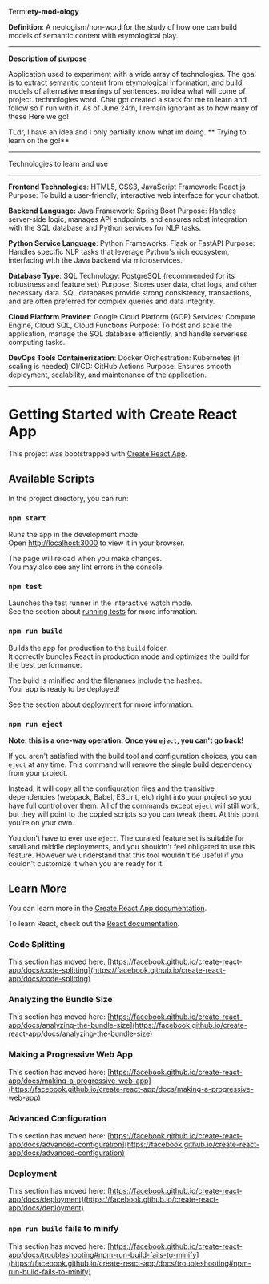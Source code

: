 Term:**ety-mod-ology**

**Definition**: A neologism/non-word for the study of how one can build models of semantic content with etymological play.
_________________________________________________

**Description of purpose**

Application used to experiment with a wide array of technologies. The goal is to extract semantic content from etymological information, and build models of alternative meanings of sentences. no idea what will come of project. technologies word. Chat gpt created a stack for me to learn and follow so I' run with it. As of June 24th, I remain ignorant as to how many of these Here we go! 

TLdr, I have an idea and I only partially know what im doing. ** Trying to learn on the go!**

_________________________________________________
Technologies to learn and use
_______________________________________________

**Frontend Technologies**: HTML5, CSS3, JavaScript Framework: React.js Purpose: To build a user-friendly, interactive web interface for your chatbot. 

**Backend Language:** Java Framework: Spring Boot Purpose: Handles server-side logic, manages API endpoints, and ensures robst integration with the SQL database and Python services for NLP tasks. 

**Python Service Language**: Python Frameworks: Flask or FastAPI Purpose: Handles specific NLP tasks that leverage Python's rich ecosystem, interfacing with the Java backend via microservices. 

**Database Type**: SQL Technology: PostgreSQL (recommended for its robustness and feature set) Purpose: Stores user data, chat logs, and other necessary data. SQL databases provide strong consistency, transactions, and are often preferred for complex queries and data integrity. 

**Cloud Platform Provider**: Google Cloud Platform (GCP) Services: Compute Engine, Cloud SQL, Cloud Functions Purpose: To host and scale the application, manage the SQL database efficiently, and handle serverless computing tasks.

**DevOps Tools Containerization**: Docker Orchestration: Kubernetes (if scaling is needed) CI/CD: GitHub Actions Purpose: Ensures smooth deployment, scalability, and maintenance of the application.
____________________________________________________________________________________________________________________________________________________________________________________________________________________________________________________



# Getting Started with Create React App

This project was bootstrapped with [Create React App](https://github.com/facebook/create-react-app).

## Available Scripts

In the project directory, you can run:

### `npm start`

Runs the app in the development mode.\
Open [http://localhost:3000](http://localhost:3000) to view it in your browser.

The page will reload when you make changes.\
You may also see any lint errors in the console.

### `npm test`

Launches the test runner in the interactive watch mode.\
See the section about [running tests](https://facebook.github.io/create-react-app/docs/running-tests) for more information.

### `npm run build`

Builds the app for production to the `build` folder.\
It correctly bundles React in production mode and optimizes the build for the best performance.

The build is minified and the filenames include the hashes.\
Your app is ready to be deployed!

See the section about [deployment](https://facebook.github.io/create-react-app/docs/deployment) for more information.

### `npm run eject`

**Note: this is a one-way operation. Once you `eject`, you can't go back!**

If you aren't satisfied with the build tool and configuration choices, you can `eject` at any time. This command will remove the single build dependency from your project.

Instead, it will copy all the configuration files and the transitive dependencies (webpack, Babel, ESLint, etc) right into your project so you have full control over them. All of the commands except `eject` will still work, but they will point to the copied scripts so you can tweak them. At this point you're on your own.

You don't have to ever use `eject`. The curated feature set is suitable for small and middle deployments, and you shouldn't feel obligated to use this feature. However we understand that this tool wouldn't be useful if you couldn't customize it when you are ready for it.

## Learn More

You can learn more in the [Create React App documentation](https://facebook.github.io/create-react-app/docs/getting-started).

To learn React, check out the [React documentation](https://reactjs.org/).

### Code Splitting

This section has moved here: [https://facebook.github.io/create-react-app/docs/code-splitting](https://facebook.github.io/create-react-app/docs/code-splitting)

### Analyzing the Bundle Size

This section has moved here: [https://facebook.github.io/create-react-app/docs/analyzing-the-bundle-size](https://facebook.github.io/create-react-app/docs/analyzing-the-bundle-size)

### Making a Progressive Web App

This section has moved here: [https://facebook.github.io/create-react-app/docs/making-a-progressive-web-app](https://facebook.github.io/create-react-app/docs/making-a-progressive-web-app)

### Advanced Configuration

This section has moved here: [https://facebook.github.io/create-react-app/docs/advanced-configuration](https://facebook.github.io/create-react-app/docs/advanced-configuration)

### Deployment

This section has moved here: [https://facebook.github.io/create-react-app/docs/deployment](https://facebook.github.io/create-react-app/docs/deployment)

### `npm run build` fails to minify

This section has moved here: [https://facebook.github.io/create-react-app/docs/troubleshooting#npm-run-build-fails-to-minify](https://facebook.github.io/create-react-app/docs/troubleshooting#npm-run-build-fails-to-minify)
